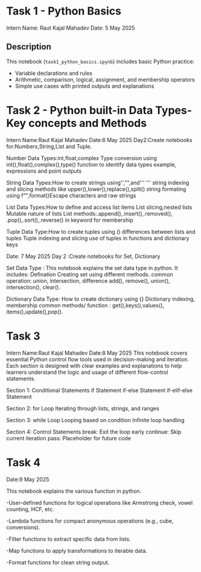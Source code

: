 # Task 1 - Python Basics

Intern Name: Raut Kajal Mahadev
Date: 5 May 2025

## Description

This notebook (`task1_python_basics.ipynb`) includes basic Python practice:
- Variable declarations and rules
- Arithmetic, comparison, logical, assignment, and membership operators
- Simple use cases with printed outputs and explanations

# Task 2 - Python built-in Data Types-Key concepts and Methods
Intern Name:Raut Kajal Mahadev
Date:6 May 2025 Day2:Create notebooks for:Numbers,String,List and Tuple.

Number Data Types:int,float,complex Type conversion using int(),float(),complex(),type() function to identify data types example,
expressions and point outputs

String Data Types:How to create strings using'',"",and''' ''' string indexing and slicing methods like upper(),lower(),replace(),split() 
string formating using f"",format()Escape characters and raw strings

List Data Types:How to define and access list items List slicing,nested lists Mutable nature of lists List methods:.append(),.insert(),.removed(),
.pop(),.sort(),.reverse() in keyword for membership

Tuple Data Type:How to create tuples using () differences between lists and tuples Tuple indexing and slicing use of tuples in functions and dictionary keys

Date: 7 May 2025 Day 2 :Create notebooks for Set, Dictionary

Set Data Type : This notebook explains the set data type in python. It includes: Defination Creating set using different methods. common operation: union, intersection, difference add(), remove(), union(), intersection(), clear().

Dictionary Data Type: How to create dictionary using {} Dictionary indexing, membership common methods/ function : get(),keys(),values(), items(),update(),pop().

# Task 3
Intern Name:Raut Kajal Mahadev
Date:8 May 2025
This notebook covers essential Python control flow tools used in decision-making and iteration. Each section is designed with clear examples and explanations to help learners understand the logic and usage of different flow-control statements.

Section 1: Conditional Statements if Statement if-else Statement if-elif-else Statement

Section 2: for Loop Iterating through lists, strings, and ranges

Section 3: while Loop Looping based on condition Infinite loop handling

Section 4: Control Statements break: Exit the loop early continue: Skip current iteration pass: Placeholder for future code

# Task 4
Date:9 May 2025

This notebook explains the various function in python.

-User-defined functions for logical operations like Armstrong check, vowel counting, HCF, etc.

-Lambda functions for compact anonymous operations (e.g., cube, conversions).

-Filter functions to extract specific data from lists.

-Map functions to apply transformations to iterable data.

-Format functions for clean string output.
